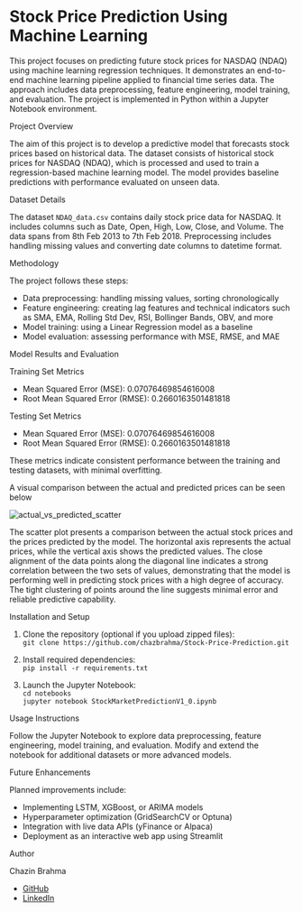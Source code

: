 # Stock Price Prediction Using Machine Learning

This project focuses on predicting future stock prices for NASDAQ (NDAQ) using machine learning regression techniques. It demonstrates an end-to-end machine learning pipeline applied to financial time series data. The approach includes data preprocessing, feature engineering, model training, and evaluation. The project is implemented in Python within a Jupyter Notebook environment.

Project Overview

The aim of this project is to develop a predictive model that forecasts stock prices based on historical data. The dataset consists of historical stock prices for NASDAQ (NDAQ), which is processed and used to train a regression-based machine learning model. The model provides baseline predictions with performance evaluated on unseen data.

Dataset Details

The dataset `NDAQ_data.csv` contains daily stock price data for NASDAQ. It includes columns such as Date, Open, High, Low, Close, and Volume. The data spans from 8th Feb 2013 to 7th Feb 2018. Preprocessing includes handling missing values and converting date columns to datetime format.

Methodology

The project follows these steps:
- Data preprocessing: handling missing values, sorting chronologically
- Feature engineering: creating lag features and technical indicators such as SMA, EMA, Rolling Std Dev, RSI, Bollinger Bands, OBV, and more
- Model training: using a Linear Regression model as a baseline
- Model evaluation: assessing performance with MSE, RMSE, and MAE

Model Results and Evaluation

Training Set Metrics
- Mean Squared Error (MSE): 0.07076469854616008  
- Root Mean Squared Error (RMSE): 0.2660163501481818  

Testing Set Metrics
- Mean Squared Error (MSE): 0.07076469854616008  
- Root Mean Squared Error (RMSE): 0.2660163501481818  

These metrics indicate consistent performance between the training and testing datasets, with minimal overfitting.

A visual comparison between the actual and predicted prices can be seen below

![actual_vs_predicted_scatter](https://github.com/user-attachments/assets/75ed0df5-e773-4a71-a60c-2050b6084c3b)

The scatter plot presents a comparison between the actual stock prices and the prices predicted by the model. The horizontal axis represents the actual prices, while the vertical axis shows the predicted values. The close alignment of the data points along the diagonal line indicates a strong correlation between the two sets of values, demonstrating that the model is performing well in predicting stock prices with a high degree of accuracy. The tight clustering of points around the line suggests minimal error and reliable predictive capability.

Installation and Setup

1. Clone the repository (optional if you upload zipped files):  
   `git clone https://github.com/chazbrahma/Stock-Price-Prediction.git`

2. Install required dependencies:  
   `pip install -r requirements.txt`

3. Launch the Jupyter Notebook:  
   `cd notebooks`  
   `jupyter notebook StockMarketPredictionV1_0.ipynb`

Usage Instructions

Follow the Jupyter Notebook to explore data preprocessing, feature engineering, model training, and evaluation. Modify and extend the notebook for additional datasets or more advanced models.

Future Enhancements

Planned improvements include:
- Implementing LSTM, XGBoost, or ARIMA models
- Hyperparameter optimization (GridSearchCV or Optuna)
- Integration with live data APIs (yFinance or Alpaca)
- Deployment as an interactive web app using Streamlit

Author

Chazin Brahma  
- [GitHub](https://github.com/chazbrahma)  
- [LinkedIn](https://www.linkedin.com/in/chazin-brahma-684197292/)
